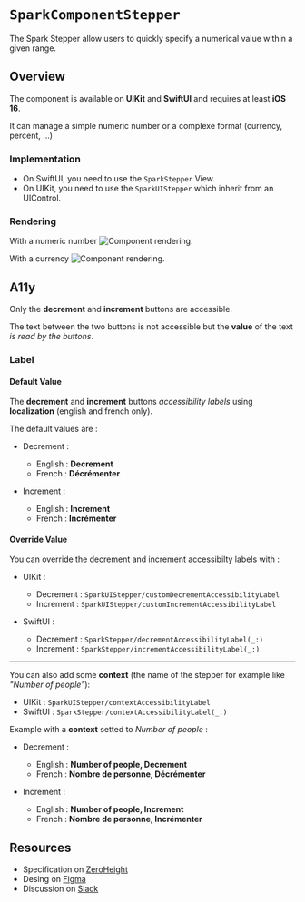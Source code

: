 # ``SparkComponentStepper``

The Spark Stepper allow users to quickly specify a numerical value within a given range.

## Overview

The component is available on **UIKit** and **SwiftUI** and requires at least **iOS 16**.

It can manage a simple numeric number or a complexe format (currency, percent, ...)

### Implementation

- On SwiftUI, you need to use the ``SparkStepper`` View.
- On UIKit, you need to use the ``SparkUIStepper`` which inherit from an UIControl.

### Rendering

With a numeric number
![Component rendering.](component.png)

With a currency 
![Component rendering.](component_with_format.png)

## A11y

Only the **decrement** and **increment** buttons are accessible. 

The text between the two buttons is not accessible but the **value** of the text *is read by the buttons*.

### Label

#### Default Value

The **decrement** and **increment** buttons *accessibility labels* using **localization** (english and french only).

The default values are :

- Decrement : 
    - English : **Decrement**
    - French : **Décrémenter**

- Increment : 
    - English : **Increment**
    - French : **Incrémenter**

#### Override Value

You can override the decrement and increment accessibilty labels with : 
- UIKit :
    - Decrement : ``SparkUIStepper/customDecrementAccessibilityLabel``
    - Increment : ``SparkUIStepper/customIncrementAccessibilityLabel``

- SwiftUI :
    - Decrement : ``SparkStepper/decrementAccessibilityLabel(_:)``
    - Increment : ``SparkStepper/incrementAccessibilityLabel(_:)`` 

---

You can also add some **context** (the name of the stepper for example like *"Number of people"*):
- UIKit : ``SparkUIStepper/contextAccessibilityLabel``
- SwiftUI : ``SparkStepper/contextAccessibilityLabel(_:)``

Example with a **context** setted to *Number of people* :
- Decrement : 
    - English : **Number of people, Decrement**
    - French : **Nombre de personne, Décrémenter**

- Increment : 
    - English : **Number of people, Increment**
    - French : **Nombre de personne, Incrémenter**

## Resources

- Specification on [ZeroHeight](https://zeroheight.com/1186e1705/p/95f37c-stepper)
- Desing on [Figma](https://www.figma.com/design/0QchRdipAVuvVoDfTjLrgQ/Spark-Component-Specs?node-id=51908-6090)
- Discussion on [Slack](https://adevinta.slack.com/archives/C07GGG6TUGP)
